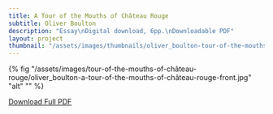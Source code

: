 ```yaml
---
title: A Tour of the Mouths of Château Rouge
subtitle: Oliver Boulton
description: "Essay\nDigital download, 6pp.\nDownloadable PDF"
layout: project
thumbnail: "/assets/images/thumbnails/oliver_boulton-tour-of-the-mouths-of-château-rouge-front.jpg"
---
```


{% fig "/assets/images/tour-of-the-mouths-of-château-rouge/oliver_boulton-a-tour-of-the-mouths-of-château-rouge-front.jpg" "alt" "" %}

<a href="/assets/images/tour-of-the-mouths-of-château-rouge/oliver_boulton-a-tour-of-the-mouths-of-château-rouge.pdf" target="_blank">Download Full PDF</a>